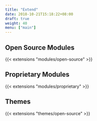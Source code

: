 ```yaml
---
title: "Extend"
date: 2018-10-21T15:18:22+08:00
draft: true
weight: 40
menu: ["main"]
---
```


## Open Source Modules

{{< extensions "modules/open-source" >}}

## Proprietary Modules

{{< extensions "modules/proprietary" >}}

## Themes

{{< extensions "themes/open-source" >}}
